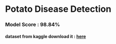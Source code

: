 # Potato Disease Detection

### Model Score : 98.84%

#### dataset from kaggle download it : [here](https://www.kaggle.com/hussainsalih/potato-leaf-disease-detection/data)
